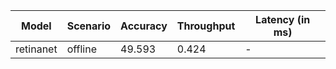 | Model     | Scenario   |   Accuracy |   Throughput | Latency (in ms)   |
|-----------|------------|------------|--------------|-------------------|
| retinanet | offline    |     49.593 |        0.424 | -                 |
